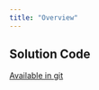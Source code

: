 ```yaml
---
title: "Overview"
---
```


## Solution Code

[Available in git](https://github.com/craigmckeachie/acme-gatsby)
